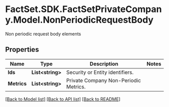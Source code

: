 # FactSet.SDK.FactSetPrivateCompany.Model.NonPeriodicRequestBody
Non periodic request body elements

## Properties

Name | Type | Description | Notes
------------ | ------------- | ------------- | -------------
**Ids** | **List&lt;string&gt;** | Security or Entity identifiers.  | 
**Metrics** | **List&lt;string&gt;** | Private Company Non-Periodic Metrics.  | 

[[Back to Model list]](../README.md#documentation-for-models) [[Back to API list]](../README.md#documentation-for-api-endpoints) [[Back to README]](../README.md)

